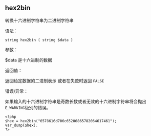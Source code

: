 ## hex2bin

转换十六进制字符串为二进制字符串

语法：

```
string hex2bin ( string $data )
```

参数：

$data 是十六进制的数据

返回值：

返回给定数据的二进制表示 或者在失败时返回 `FALSE`

错误/异常：

如果输入的十六进制字符串是奇数长数或者无效的十六进制字符串将会抛出`E_WARNING`级别的错误。

```
<?php
$hex = hex2bin("6578616d706c65206865782064617461");
var_dump($hex);
?>
```



